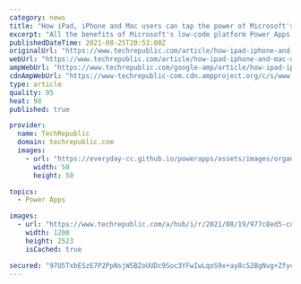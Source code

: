 ```yaml
---
category: news
title: "How iPad, iPhone and Mac users can tap the power of Microsoft's Power Apps"
excerpt: "All the benefits of Microsoft's low-code platform Power Apps, which help refine workflows, improve reporting and encourage collaboration, are available to Apple users."
publishedDateTime: 2021-08-25T20:53:00Z
originalUrl: "https://www.techrepublic.com/article/how-ipad-iphone-and-mac-users-can-tap-the-power-of-microsofts-power-apps/"
webUrl: "https://www.techrepublic.com/article/how-ipad-iphone-and-mac-users-can-tap-the-power-of-microsofts-power-apps/"
ampWebUrl: "https://www.techrepublic.com/google-amp/article/how-ipad-iphone-and-mac-users-can-tap-the-power-of-microsofts-power-apps/"
cdnAmpWebUrl: "https://www-techrepublic-com.cdn.ampproject.org/c/s/www.techrepublic.com/google-amp/article/how-ipad-iphone-and-mac-users-can-tap-the-power-of-microsofts-power-apps/"
type: article
quality: 95
heat: 98
published: true

provider:
  name: TechRepublic
  domain: techrepublic.com
  images:
    - url: "https://everyday-cc.github.io/powerapps/assets/images/organizations/techrepublic.com-50x50.jpg"
      width: 50
      height: 50

topics:
  - Power Apps

images:
  - url: "https://www.techrepublic.com/a/hub/i/r/2021/08/19/977c8ed5-cd39-4e8a-97de-a3e7b21ad2e1/resize/1200x/12ad27a8c4cf60eb4af1bfb11db0ca57/fig-a-power-apps-iphone-image-main.jpg"
    width: 1200
    height: 2523
    isCached: true

secured: "97U5TxbESzE7P2PpNsjWSBZoUUDc9Soc3YFwIwLqoS9x+ay8cS2BgNvg+ZfycwqaxgG/UBSnTdGlbcv8wG7poJknFGGayBnO1esgyMQxf9FMbDkLLKrWRY3AyOay5C8TNxaq5/hW9NA+8/wBHsYxNu6Jsbw7UgqlqLLnSAipojeAMcDqvOZIQgIvXT2mXskRMzpbmecmr6xCmeidyYB7Zyco6I5x909PeZG1bpTjWcwifuATpaMyQgHQuRvvbpnd4ylS5jPECZZ68FibixpoBdR5iTDdaZ92/BTVdYfrMlUnajuywia2Vt1zdHtJxwTaulaqXHFPpXEWBI1Zgmmx6aIr4DPxGJ6tzKC7XxO4oCw=;dYc9f7U6HvkdoEJGW/41ug=="
---
```


